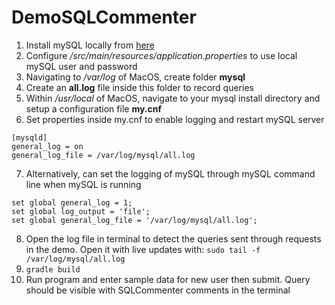 # DemoSQLCommenter
 
1. Install mySQL locally from [here](https://dev.mysql.com/downloads/mysql/)
2. Configure */src/main/resources/application.properties* to use local mySQL user and password
3. Navigating to */var/log* of MacOS, create folder **mysql**
4. Create an **all.log** file inside this folder to record queries 
5. Within */usr/local* of MacOS, navigate to your mysql install directory and setup a configuration file **my.cnf**
6. Set properties inside my.cnf to enable logging and restart mySQL server
```
[mysqld]
general_log = on
general_log_file = /var/log/mysql/all.log
```
7. Alternatively, can set the logging of mySQL through mySQL command line when mySQL is running
```
set global general_log = 1;
set global log_output = 'file';
set global general_log_file = '/var/log/mysql/all.log';
```
8. Open the log file in terminal to detect the queries sent through requests in the demo. Open it with live updates with:
`sudo tail -f /var/log/mysql/all.log`
9. `gradle build`
10. Run program and enter sample data for new user then submit. Query should be visible with SQLCommenter comments in the terminal